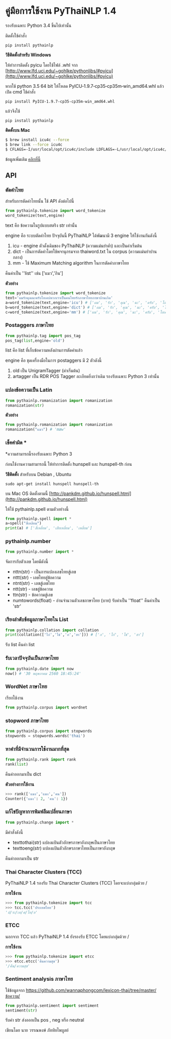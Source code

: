 # คู่มือการใช้งาน PyThaiNLP 1.4

รองรับเฉพาะ Python 3.4 ขึ้นไปเท่านั้น

ติดตั้งใช้คำสั่ง

```
pip install pythainlp
```

**วิธีติดตั้งสำหรับ Windows**

ให้ทำการติดตั้ง pyicu โดยใช้ไฟล์ .whl จาก [http://www.lfd.uci.edu/~gohlke/pythonlibs/#pyicu](http://www.lfd.uci.edu/~gohlke/pythonlibs/#pyicu) 

หากใช้ python 3.5 64 bit ให้โหลด PyICU‑1.9.7‑cp35‑cp35m‑win_amd64.whl แล้วเปิด cmd ใช้คำสั่ง

```
pip install PyICU‑1.9.7‑cp35‑cp35m‑win_amd64.whl
```

แล้วจึงใช้ 

```
pip install pythainlp
```

**ติดตั้งบน Mac**

```sh
$ brew install icu4c --force
$ brew link --force icu4c
$ CFLAGS=-I/usr/local/opt/icu4c/include LDFLAGS=-L/usr/local/opt/icu4c/lib pip install pythainlp
```

ข้อมูลเพิ่มเติม [คลิกที่นี้](https://medium.com/data-science-cafe/install-polyglot-on-mac-3c90445abc1f#.rdfrorxjx)

## API

### ตัดคำไทย

สำหรับการตัดคำไทยนั้น ใช้ API ดังต่อไปนี้

```python
from pythainlp.tokenize import word_tokenize
word_tokenize(text,engine)
```
text คือ ข้อความในรูปแบบสตริง str เท่านั้น

engine คือ ระบบตัดคำไทย ปัจจุบันนี้ PyThaiNLP ได้พัฒนามี 3 engine ให้ใช้งานกันดังนี้

1. icu -  engine ตัวดั้งเดิมของ PyThaiNLP (ความแม่นยำต่ำ) และเป็นค่าเริ่มต้น
2. dict - เป็นการตัดคำโดยใช้พจานุกรมจาก thaiword.txt ใน corpus  (ความแม่นยำปานกลาง)
3. mm - ใช้ Maximum Matching algorithm ในการตัดคำภาษาไทย

คืนค่าเป็น ''list'' เช่น ['แมว','กิน']

**ตัวอย่าง**

```python
from pythainlp.tokenize import word_tokenize
text='ผมรักคุณนะครับโอเคบ่พวกเราเป็นคนไทยรักภาษาไทยภาษาบ้านเกิด'
a=word_tokenize(text,engine='icu') # ['ผม', 'รัก', 'คุณ', 'นะ', 'ครับ', 'โอ', 'เค', 'บ่', 'พวก', 'เรา', 'เป็น', 'คน', 'ไทย', 'รัก', 'ภาษา', 'ไทย', 'ภาษา', 'บ้าน', 'เกิด']
b=word_tokenize(text,engine='dict') # ['ผม', 'รัก', 'คุณ', 'นะ', 'ครับ', 'โอเค', 'บ่', 'พวกเรา', 'เป็น', 'คนไทย', 'รัก', 'ภาษาไทย', 'ภาษา', 'บ้านเกิด']
c=word_tokenize(text,engine='mm') # ['ผม', 'รัก', 'คุณ', 'นะ', 'ครับ', 'โอเค', 'บ่', 'พวกเรา', 'เป็น', 'คนไทย', 'รัก', 'ภาษาไทย', 'ภาษา', 'บ้านเกิด']
```

### Postaggers ภาษาไทย

```python
from pythainlp.tag import pos_tag
pos_tag(list,engine='old')
```

list คือ list ที่เก็บข้อความหลังผ่านการตัดคำแล้ว

engine คือ ชุดเครื่องมือในการ postaggers มี 2 ตัวดังนี้

1. old เป็น UnigramTagger (ค่าเริ่มต้น)
2. artagger เป็น RDR POS Tagger ละเอียดยิ่งกว่าเดิม รองรับเฉพาะ Python 3 เท่านั้น

### แปลงข้อความเป็น Latin

```python
from pythainlp.romanization import romanization
romanization(str)
```
**ตัวอย่าง**

```python
from pythainlp.romanization import romanization
romanization("แมว") # 'mæw'
```

### เช็คคำผิด * 

*ความสามารถนี้รองรับเฉพาะ Python 3

ก่อนใช้งานความสามารถนี้ ให้ทำการติดตั้ง hunspell และ hunspell-th ก่อน

**วิธีติดตั้ง** สำหรับบน Debian , Ubuntu

```
sudo apt-get install hunspell hunspell-th
```

บน Mac OS ติดตั้งตามนี้ [http://pankdm.github.io/hunspell.html](http://pankdm.github.io/hunspell.html)

ให้ใช้ pythainlp.spell ตามตัวอย่างนี้

```python
from pythainlp.spell import *
a=spell("สี่เหลียม")
print(a) # ['สี่เหลี่ยม', 'เสียเหลี่ยม', 'เหลี่ยม']
```
### pythainlp.number

```python
from pythainlp.number import *
```
จัดการกับตัวเลข โดยมีดังนี้

- nttn(str)  - เป็นการแปลงเลขไทยสู่เลข
- nttt(str) - เลขไทยสู่ข้อความ
- ntnt(str) - เลขสู่เลขไทย
- ntt(str) - เลขสู่ข้อความ
- ttn(str) - ข้อความสู่เลข
- numtowords(float) -  อ่านจำนวนตัวเลขภาษาไทย (บาท) รับค่าเป็น ''float'' คืนค่าเป็น  'str'

### เรียงลำดับข้อมูลภาษาไทยใน List

```python
from pythainlp.collation import collation
print(collation(['ไก่','ไข่','ก','ฮา'])) # ['ก', 'ไก่', 'ไข่', 'ฮา']
```

รับ list คืนค่า list

### รับเวลาปัจจุบันเป็นภาษาไทย

```python
from pythainlp.date import now
now() # '30 พฤษภาคม 2560 18:45:24'
```
### WordNet ภาษาไทย

เรียกใช้งาน

```python
from pythainlp.corpus import wordnet
```

### stopword ภาษาไทย

```python
from pythainlp.corpus import stopwords
stopwords = stopwords.words('thai')
```

### หาคำที่มีจำนวนการใช้งานมากที่สุด

```python
from pythainlp.rank import rank
rank(list)
```

คืนค่าออกมาเป็น dict

**ตัวอย่างการใช้งาน**

```python
>>> rank(['แมง','แมง','คน'])
Counter({'แมง': 2, 'คน': 1})
```

### แก้ไขปัญหาการพิมพ์ลืมเปลี่ยนภาษา

```python
from pythainlp.change import *
```

มีคำสั่งดังนี้

- texttothai(str) แปลงแป้นตัวอักษรภาษาอังกฤษเป็นภาษาไทย
- texttoeng(str) แปลงแป้นตัวอักษรภาษาไทยเป็นภาษาอังกฤษ

คืนค่าออกมาเป็น str

### Thai Character Clusters (TCC)

PyThaiNLP 1.4 รองรับ Thai Character Clusters (TCC) โดยจะแบ่งกลุ่มด้วย /

**การใช้งาน**

```python
>>> from pythainlp.tokenize import tcc
>>> tcc.tcc('ประเทศไทย')
'ป/ระ/เท/ศ/ไท/ย'
```

### ETCC

นอกจาก TCC แล้ว PyThaiNLP 1.4 ยังรองรับ ETCC โดยแบ่งกลุ่มด้วย /

**การใช้งาน**

```python
>>> from pythainlp.tokenize import etcc
>>> etcc.etcc('คืนความสุข')
'/คืน/ความสุข'
```

### Sentiment analysis ภาษาไทย

ใช้ข้อมูลจาก https://github.com/wannaphongcom/lexicon-thai/tree/master/ข้อความ/

```python
from pythainlp.sentiment import sentiment
sentiment(str)
```

รับค่า str ส่งออกเป็น pos , neg หรือ neutral



เขียนโดย นาย วรรณพงษ์  ภัททิยไพบูลย์